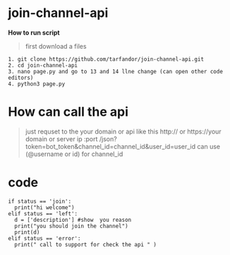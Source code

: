 # join-channel-api

**How to run script**

> first download a files 
```
1. git clone https://github.com/tarfandor/join-channel-api.git
2. cd join-channel-api
3. nano page.py and go to 13 and 14 llne change (can open other code editors)
4. python3 page.py
```
# How can call the api
> just requset to the your domain or api  like  this 
> http:// or https://your domain or server ip :port /json?token=bot_token&channel_id=channel_id&user_id=user_id
> can use (@username or id) for channel_id
# code
```
if status == 'join':
  print("hi welcome")
elif status == 'left':
  d = ['description'] #show  you reason
  print("you should join the channel")
  print(d)
elif status == 'error':
  print(" call to support for check the api " ) 
```

